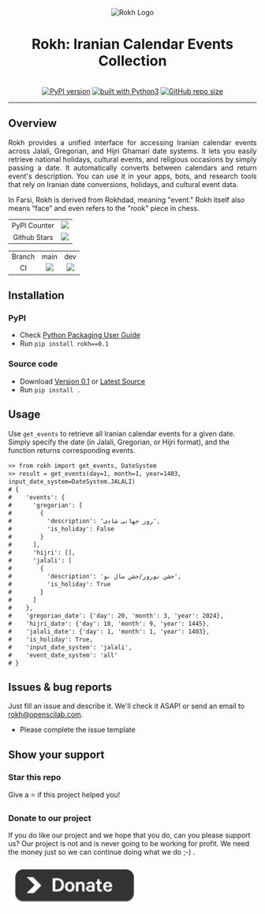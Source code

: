 <div align="center">
    <img src="https://github.com/openscilab/rokh/raw/main/otherfiles/logo.png" alt="Rokh Logo" width="220">
    <h1>Rokh: Iranian Calendar Events Collection</h1>
    <br/>
    <a href="https://badge.fury.io/py/rokh"><img src="https://badge.fury.io/py/rokh.svg" alt="PyPI version"></a>
    <a href="https://www.python.org/"><img src="https://img.shields.io/badge/built%20with-Python3-green.svg" alt="built with Python3"></a>
    <a href="https://github.com/openscilab/rokh"><img alt="GitHub repo size" src="https://img.shields.io/github/repo-size/openscilab/rokh"></a>

</div>

----------


## Overview
<p align="justify">
Rokh provides a unified interface for accessing Iranian calendar events across Jalali, Gregorian, and Hijri Ghamari date systems. It lets you easily retrieve national holidays, cultural events, and religious occasions by simply passing a date. It automatically converts between calendars and return event's description.
You can use it in your apps, bots, and research tools that rely on Iranian date conversions, holidays, and cultural event data.

In Farsi, Rokh is derived from Rokhdad, meaning "event." Rokh itself also means “face” and even refers to the "rook" piece in chess.

</p>

<table>
    <tr>
        <td align="center">PyPI Counter</td>
        <td align="center">
            <a href="https://pepy.tech/projects/rokh">
                <img src="https://static.pepy.tech/badge/rokh">
            </a>
        </td>
    </tr>
    <tr>
        <td align="center">Github Stars</td>
        <td align="center">
            <a href="https://github.com/openscilab/rokh">
                <img src="https://img.shields.io/github/stars/openscilab/rokh.svg?style=social&label=Stars">
            </a>
        </td>
    </tr>
</table>
<table>
    <tr> 
        <td align="center">Branch</td>
        <td align="center">main</td>
        <td align="center">dev</td>
    </tr>
    <tr>
        <td align="center">CI</td>
        <td align="center">
            <img src="https://github.com/openscilab/rokh/actions/workflows/test.yml/badge.svg?branch=main">
        </td>
        <td align="center">
            <img src="https://github.com/openscilab/rokh/actions/workflows/test.yml/badge.svg?branch=dev">
            </td>
    </tr>
</table>


## Installation

### PyPI
- Check [Python Packaging User Guide](https://packaging.python.org/installing/)
- Run `pip install rokh==0.1`
### Source code
- Download [Version 0.1](https://github.com/openscilab/rokh/archive/v0.1.zip) or [Latest Source](https://github.com/openscilab/rokh/archive/dev.zip)
- Run `pip install .`

## Usage

Use `get_events` to retrieve all Iranian calendar events for a given date.
Simply specify the date (in Jalali, Gregorian, or Hijri format), and the function returns corresponding events.

```pycon
>> from rokh import get_events, DateSystem
>> result = get_events(day=1, month=1, year=1403, input_date_system=DateSystem.JALALI)
# {
#    'events': {
#      'gregorian': [
#        {
#          'description': 'روز جهانی شادی',
#          'is_holiday': False
#        }
#      ],
#      'hijri': [],
#      'jalali': [
#        {
#          'description': 'جشن نوروز/جشن سال نو',
#          'is_holiday': True
#        }
#      ]
#    },
#    'gregorian_date': {'day': 20, 'month': 3, 'year': 2024},
#    'hijri_date': {'day': 10, 'month': 9, 'year': 1445},
#    'jalali_date': {'day': 1, 'month': 1, 'year': 1403},
#    'is_holiday': True,
#    'input_date_system': 'jalali',
#    'event_date_system': 'all'
# }
```

## Issues & bug reports

Just fill an issue and describe it. We'll check it ASAP! or send an email to [rokh@openscilab.com](mailto:rokh@openscilab.com "rokh@openscilab.com"). 

- Please complete the issue template


## Show your support


### Star this repo

Give a ⭐️ if this project helped you!

### Donate to our project
If you do like our project and we hope that you do, can you please support us? Our project is not and is never going to be working for profit. We need the money just so we can continue doing what we do ;-) .			

<a href="https://openscilab.com/#donation" target="_blank"><img src="https://github.com/openscilab/rokh/raw/main/otherfiles/donation.png" width="270" alt="Rokh Donation"></a>